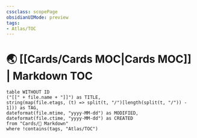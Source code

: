 ```yaml
---
cssclass: scopePage
obsidianUIMode: preview
tags:
- Atlas/TOC
---
```


# 🌏 [[Cards/Cards MOC|Cards MOC]] | Markdown TOC

```dataview
table WITHOUT ID
("[[" + file.name + "]]") as TITLE,
string(map(file.etags, (t) => split(t, "/")[length(split(t, "/")) - 1])) as TAG,
dateformat(file.mtime, "yyyy-MM-dd") as MODIFIED,
dateformat(file.ctime, "yyyy-MM-dd") as CREATED
from "Cards/🎰 Markdown"
where !contains(tags, "Atlas/TOC")
```